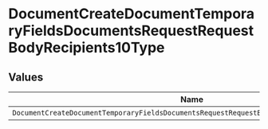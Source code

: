 # DocumentCreateDocumentTemporaryFieldsDocumentsRequestRequestBodyRecipients10Type


## Values

| Name                                                                                       | Value                                                                                      |
| ------------------------------------------------------------------------------------------ | ------------------------------------------------------------------------------------------ |
| `DocumentCreateDocumentTemporaryFieldsDocumentsRequestRequestBodyRecipients10TypeCheckbox` | CHECKBOX                                                                                   |
